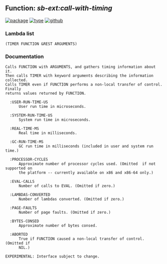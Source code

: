 ## Function: ***sb-ext:call-with-timing***
[![package](https://img.shields.io/badge/Package-SB--EXT-5f9ea0.svg?style=social&colorA=999999)](../) [![type](https://img.shields.io/badge/Type-Function-5f9ea0.svg?style=social&colorA=999999)](../#function) [![github](https://img.shields.io/badge/GitHub-View_the_source-5f9ea0.svg?style=social&colorA=999999&logo=github)](https://github.com/sbcl/sbcl/blob/master/src/code/time.lisp/) 
### Lambda list
```
(TIMER FUNCTION &REST ARGUMENTS)
```
### Documentation
```
Calls FUNCTION with ARGUMENTS, and gathers timing information about it.
Then calls TIMER with keyword arguments describing the information collected.
Calls TIMER even if FUNCTION performs a non-local transfer of control. Finally
returns values returned by FUNCTION.

  :USER-RUN-TIME-US
      User run time in microseconds.

  :SYSTEM-RUN-TIME-US
      System run time in microseconds.

  :REAL-TIME-MS
      Real time in milliseconds.

  :GC-RUN-TIME-MS
      GC run time in milliseconds (included in user and system run time.)

  :PROCESSOR-CYCLES
      Approximate number of processor cycles used. (Omitted  if not supported on
      the platform -- currently available on x86 and x86-64 only.)

  :EVAL-CALLS
      Number of calls to EVAL. (Omitted if zero.)

  :LAMBDAS-CONVERTED
      Number of lambdas converted. (Omitted if zero.)

  :PAGE-FAULTS
      Number of page faults. (Omitted if zero.)

  :BYTES-CONSED
      Approximate number of bytes consed.

  :ABORTED
      True if FUNCTION caused a non-local transfer of control. (Omitted if
      NIL.)

EXPERIMENTAL: Interface subject to change.
```
